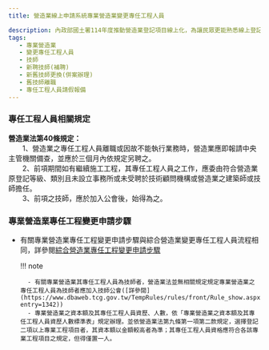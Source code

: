 ```yaml
---
title: 營造業線上申請系統專業營造業變更專任工程人員

description: 內政部國土署114年度推動營造業登記項目線上化，為讓民眾更能熟悉線上登記系統之操作，特此設計此指南網站引導民眾快速熟悉線上操作系統及熟悉線上送件流程。
tags:
   - 專業營造業
   - 變更專任工程人員
   - 技師
   - 新聘技師(補聘)
   - 新舊技師更換(併案辦理)
   - 舊技師離職
   - 專任工程人員請假報備
---
```


### 專任工程人員相關規定
<span style="font-weight:bold;">營造業法第40條規定：</span><br>
&emsp;&emsp;1、營造業之專任工程人員離職或因故不能執行業務時，營造業應即報請中央主管機關備查，並應於三個月內依規定另聘之。<br>
&emsp;&emsp;2、前項期間如有繼續施工工程，其專任工程人員之工作，應委由符合營造業原登記等級、類別且未設立事務所或未受聘於技術顧問機構或營造業之建築師或技師擔任。<br>
&emsp;&emsp;3、前項之技師，應於加入公會後，始得為之。<br>

### 專業營造業專任工程變更申請步驟

- 有關專業營造業專任工程變更申請步驟與綜合營造業變更專任工程人員流程相同，詳參閱[綜合營造業專任工程變更申請步驟](../General_Construction/change_engineer.md)

    !!! note

        - 有關專業營造業其專任工程人員為技師者，營造業法並無相關規定規定專業營造業之專任工程人員為技師者應加入技師公會([詳參閱](https://www.dbaweb.tcg.gov.tw/TempRules/rules/front/Rule_show.aspx?entry=1342))
        - 專業營造業之資本額及其專任工程人員資歷、人數，依「專業營造業之資本額及其專任工程人員資歷人數標準表」規定辦理。並依營造業法第九條第一項第二款規定，選擇登記二項以上專業工程項目者，其資本額以金額較高者為準；其專任工程人員資格應符合各該專業工程項目之規定，但得僅置一人。